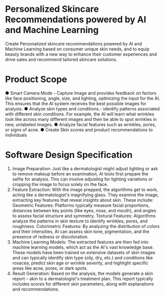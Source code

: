 # Personalized Skincare Recommendations powered by AI and Machine Learning
Create Personalized skincare recommendations powered by AI and Machine Learning based on consumer unique skin needs, and to equip beauty brands with a new way to enhance their customer experiences and drive sales and recommend tailored skincare solutions.

# Product Scope
●	Smart Camera Mode -   Capture Image and  provides feedback on factors like face positioning, angle, size, and lighting, optimizing the input for the AI. This ensures that the AI system receives the best possible images for analysis.
●	Analyze skin types and conditions.- identify patterns associated with different skin conditions. For example, the AI will learn what wrinkles look like across many different images and then be able to spot wrinkles in new, unlabeled images.
●	Analyze facial features such as wrinkles, pores, or signs of acne.
●	Create Skin scores and product recommendations to individuals

# Software Design Specification

1. Image Preparation: Just like a dermatologist might adjust lighting or ask to remove makeup before an examination, AI tools first prepare the selfie for analysis. This can involve adjusting for lighting variations or cropping the image to focus solely on the face.
2. Feature Extraction: With the image prepped, the algorithms get to work, acting like a dermatologist's magnifying glass. They examine the image, extracting key features that reveal insights about skin. These include:
Geometric Features: Platforms typically measure facial proportions, distances between key points (like eyes, nose, and mouth), and angles to assess facial structure and symmetry.
Textural Features: Algorithms analyze the patterns in skin texture to identify wrinkles, pores, and roughness.
Colorimetric Features: By analyzing the distribution of colors and their intensities, AI can assess skin tone, pigmentation, and the presence of redness or discoloration.
3. Machine Learning Models: The extracted features are then fed into machine learning models, which act as the AI's vast knowledge base. These models have been trained on extensive datasets of skin images and can typically identify skin type (oily, dry, etc.) and conditions like rosacea, predict skin age or wrinkle severity, and highlight specific areas like acne, pores, or dark spots.
4. Result Generation: Based on the analysis, the models generate a skin report – akin to a dermatologist's treatment plan. This report typically includes scores for different skin parameters, along with explanations and recommendations.


